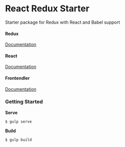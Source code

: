 # React Redux Starter

Starter package for Redux with React and Babel support

#### Redux
[Documentation](https://facebook.github.io/react/docs/getting-started.html)

#### React
[Documentation](http://redux.js.org/)

#### Frontendler
[Documentation](http://frontendler.io/)


### Getting Started

**Serve**

```
$ gulp serve
```

**Build**

```
$ gulp build
```
